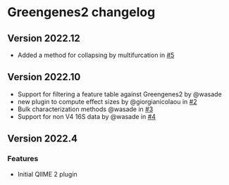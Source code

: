 # Greengenes2 changelog

## Version 2022.12

* Added a method for collapsing by multifurcation in [#5](https://github.com/biocore/q2-greengenes2/pull/5)

## Version 2022.10

* Support for filtering a feature table against Greengenes2 by @wasade
* new plugin to compute effect sizes by @giorgianicolaou in [#2](https://github.com/biocore/q2-greengenes2/pull/2)
* Bulk characterization methods @wasade in [#3](https://github.com/biocore/q2-greengenes2/pull/3)
* Support for non V4 16S data by @wasade in [#4](https://github.com/biocore/q2-greengenes2/pull/4)

## Version 2022.4

### Features

* Initial QIIME 2 plugin
